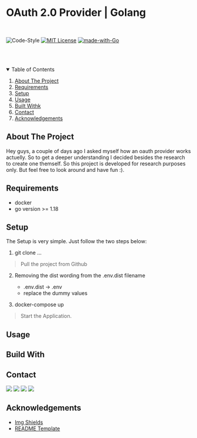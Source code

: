 <h1>OAuth 2.0 Provider | Golang</h1>  
<br>

![Code-Style][code-style]
[![MIT License][license-shield]][license-url]
[![made-with-Go][made-with-go]][golang-url]

<br><br>

<details open="open">
  <summary>Table of Contents</summary>
  <ol>
    <li>
      <a href="#about-the-project">About The Project</a>
    </li>
    <li><a href="#requirements">Requirements</a></li>
    <li><a href="#setup">Setup</a></li>
    <li><a href="#usage">Usage</a></li>
    <li><a href="#build-with">Built Withk</a></li>
    <li><a href="#contact">Contact</a></li>
    <li><a href="#acknowledgements">Acknowledgements</a></li>
  </ol>
</details>

## About The Project

Hey guys, a couple of days ago I asked myself how an oauth provider works actuelly. So to get a deeper understanding I decided besides the research to create one themself. So this project is developed for research purposes only. But feel free to look around and have fun :).

## Requirements
* docker
* go version >= 1.18

## Setup
The Setup is very simple. Just follow the two steps below:
1. git clone ...
> Pull the project from Github
2. Removing the dist wording from the .env.dist filename
   - .env.dist -> .env
   - replace the dummy values

2. docker-compose up
> Start the Application.

## Usage
## Build With

## Contact

[![][link-name]](https://steinhauer.dev) [![][link-email]](mailto:hello@steinhauer.dev) [![][link-twitter]](https://twitter.com/H3nSte1n) [![][link-medium]](https://henrysteinhauer.medium.com/)

## Acknowledgements

- [Img Shields](https://shields.io)
- [README Template](https://github.com/othneildrew/Best-README-Template/blob/master/README.md)

<!--shield-styles-->

[style-plastic]: https://img.shields.io/badge/plastic-83A603.svg?style=plastic
[style-flat]: https://img.shields.io/badge/flat-83A603.svg?style=flat
[style-flat-square]: https://img.shields.io/badge/flat_square-83A603.svg?style=flat-square
[style-for-the-badge]: https://img.shields.io/badge/for_the_badge-83A603.svg?style=for-the-badge
[style-social]: https://img.shields.io/badge/social-83A603.svg?style=social
[link-name]: https://img.shields.io/badge/Henry_Steinhauer-469C90.svg?link=https://github.com/
[link-email]: https://img.shields.io/badge/Mail-informational?style=flat&logo=Minutemailer&logoColor=white&color=469C90
[link-twitter]: https://img.shields.io/badge/Twitter-informational?style=flat&logo=Twitter&logoColor=white&color=469C90
[link-github]: https://img.shields.io/badge/Github-informational?style=flat&logo=GitHub&logoColor=white&color=469C90
[link-medium]: https://img.shields.io/badge/Medium-informational?style=flat&logo=Medium&logoColor=white&color=469C90
[logo-nuxt]: https://img.shields.io/badge/Nuxt-informational?style=flat&logo=nuxt.js&logoColor=white&color=469C90
[logo-typescript]: https://img.shields.io/badge/Typescript-informational?style=flat&logo=typescript&logoColor=white&color=469C90
[logo-express]: https://img.shields.io/badge/Express-informational?style=flat&logo=express&logoColor=white&color=469C90

<!--infos-->
[code-style]: https://github.com/H3nSte1n/go_oauth_provider/workflows/golangci-lint/badge.svg?style=flat
[license-shield]: https://img.shields.io/badge/License-MIT-yellow.svg?style=flat
[license-url]: https://github.com/H3nSte1n/go_oauth_provider/blob/master/LICENSE
[made-with-go]: https://img.shields.io/badge/Made%20with-Go-1f425f.svg?style=flat
[golang-url]: http://golang.org
